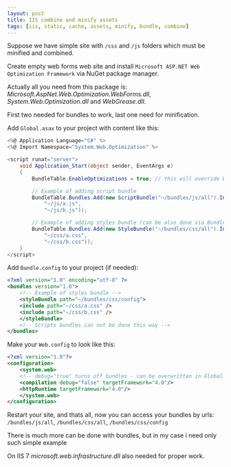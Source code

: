 ```yaml
---
layout: post
title: IIS combine and minify assets
tags: [iis, static, cache, assets, minify, bundle, combine]
---
```


Suppose we have simple site with `/css` and `/js` folders which must be minified and combined.

Create empty web forms web site and install `Microsoft ASP.NET Web Optimization Framework` via NuGet package manager.

Actually all you need from this package is: *Microsoft.AspNet.Web.Optimization.WebForms.dll*, *System.Web.Optimization.dll* and *WebGrease.dll*.

First two needed for bundles to work, last one need for minification.

Add `Global.asax` to your project with content like this:

```csharp
<%@ Application Language="C#" %>
<%@ Import Namespace="System.Web.Optimization" %>

<script runat="server">
    void Application_Start(object sender, EventArgs e)
    {
        BundleTable.EnableOptimizations = true; // this will override Web.config/configuration/system.web/compilation[@debug=true]

        // Example of adding script bundle
        BundleTable.Bundles.Add(new ScriptBundle("~/bundles/js/all").Include(
            "~/js/a.js",
            "~/js/b.js"));

        // Example of adding styles bundle (can be also done via Bundle.config)
        BundleTable.Bundles.Add(new StyleBundle("~/bundles/css/all").Include(
            "~/css/a.css",
            "~/css/b.css"));
    }
</script>
```

Add `Bundle.config` to your project (if needed):

```xml
<?xml version="1.0" encoding="utf-8" ?>
<bundles version="1.0">
    <!-- Example of styles bundle -->
    <styleBundle path="~/bundles/css/config">
    <include path="~/css/a.css" />
    <include path="~/css/b.css" />
    </styleBundle>
    <!-- Scripts bundles can not be done this way -->
</bundles>
```

Make your `Web.config` to look like this:

```xml
<?xml version="1.0"?>
<configuration>
    <system.web>
    <!-- debug="true" turns off bundles - can be overwritten in Global.asax -->
    <compilation debug="false" targetFramework="4.0"/>
    <httpRuntime targetFramework="4.0"/>
    </system.web>
</configuration>
```

Restart your site, and thats all, now you can access your bundles by urls: `/bundles/js/all`, `/bundles/css/all`, `/bundles/css/config`

There is much more can be done with bundles, but in my case i need only such simple example

On IIS 7 *microsoft.web.infrastructure.dll* also needed for proper work.